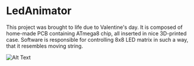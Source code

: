 # LedAnimator

This project was brought to life due to Valentine's day. It is composed of home-made PCB containing ATmega8 chip, all inserted in nice 3D-printed case. Software is responsible for controlling 8x8 LED matrix in such a way, that it resembles moving string.

![Alt Text](https://github.com/NikodemKastelik/LedAnimator/Presentation/video_1.gif)
